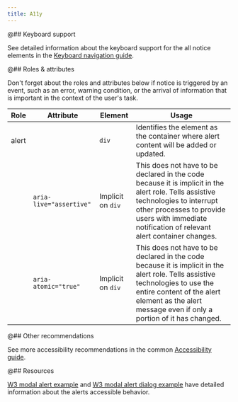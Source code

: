 ```yaml
---
title: A11y
---
```


@## Keyboard support

See detailed information about the keyboard support for the all notice elements in the [Keyboard navigation guide](/core-principles/a11y/a11y-keyboard/).

@## Roles & attributes

Don't forget about the roles and attributes below if notice is triggered by an event, such as an error, warning condition, or the arrival of information that is important in the context of the user's task.

| Role  | Attribute               | Element           | Usage                                                                                                                                                                                                                               |
| ----- | ----------------------- | ----------------- | ----------------------------------------------------------------------------------------------------------------------------------------------------------------------------------------------------------------------------------- |
| alert |                         | `div`             | Identifies the element as the container where alert content will be added or updated.                                                                                                                                               |
|       | `aria-live="assertive"` | Implicit on `div` | This does not have to be declared in the code because it is implicit in the alert role. Tells assistive technologies to interrupt other processes to provide users with immediate notification of relevant alert container changes. |
|       | `aria-atomic="true"`    | Implicit on `div` | This does not have to be declared in the code because it is implicit in the alert role. Tells assistive technologies to use the entire content of the alert element as the alert message even if only a portion of it has changed.  |

@## Other recommendations

See more accessibility recommendations in the common [Accessibility guide](/core-principles/a11y/).

@## Resources

[W3 modal alert example](https://www.w3.org/TR/wai-aria-practices-1.1/examples/alert/alert.html) and [W3 modal alert dialog example](https://www.w3.org/TR/wai-aria-practices-1.1/examples/dialog-modal/alertdialog.html) have detailed information about the alerts accessible behavior.
